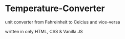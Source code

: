 # Temperature-Converter
 unit converter from Fahreinheit to Celcius and vice-versa
 
 written in only HTML, CSS & Vanilla JS
